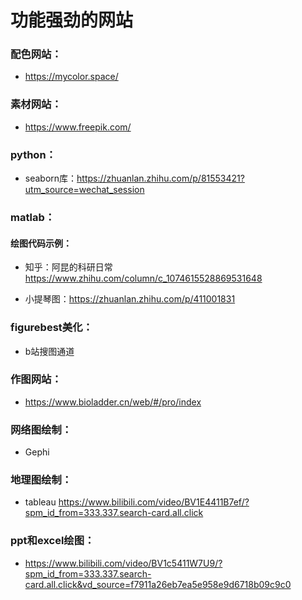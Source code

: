 # 功能强劲的网站

### 配色网站：
 - https://mycolor.space/

### 素材网站：
 - https://www.freepik.com/

### python：
 - seaborn库：https://zhuanlan.zhihu.com/p/81553421?utm_source=wechat_session

### matlab：
#### 绘图代码示例：
 - 知乎：阿昆的科研日常 https://www.zhihu.com/column/c_1074615528869531648

 - 小提琴图：https://zhuanlan.zhihu.com/p/411001831

### figurebest美化：
 - b站搜图通道

### 作图网站：
 - https://www.bioladder.cn/web/#/pro/index

### 网络图绘制：
 - Gephi

### 地理图绘制：
 - tableau https://www.bilibili.com/video/BV1E4411B7ef/?spm_id_from=333.337.search-card.all.click

### ppt和excel绘图：
 - https://www.bilibili.com/video/BV1c5411W7U9/?spm_id_from=333.337.search-card.all.click&vd_source=f7911a26eb7ea5e958e9d6718b09c9c0